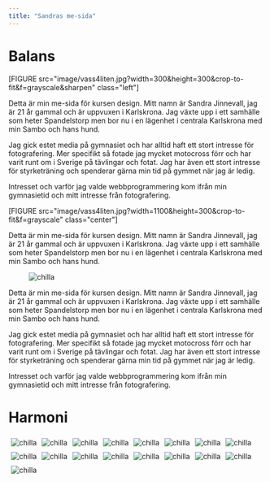 ```yaml
---
title: "Sandras me-sida"
---
```

Balans
=========================

[FIGURE src="image/vass4liten.jpg?width=300&height=300&crop-to-fit&f=grayscale&sharpen" class="left"]

Detta är min me-sida för kursen design. Mitt namn är Sandra Jinnevall, jag är 21 år gammal och är uppvuxen i Karlskrona. Jag växte upp i ett samhälle som heter Spandelstorp men bor nu i en lägenhet i centrala Karlskrona med min Sambo och hans hund.

Jag gick estet media på gymnasiet och har alltid haft ett stort intresse för fotografering. Mer specifikt så fotade jag mycket motocross förr och har varit runt om i Sverige på tävlingar och fotat. Jag har även ett stort intresse för styrketräning och spenderar gärna min tid på gymmet när jag är ledig.

Intresset och varför jag valde webbprogrammering kom ifrån min gymnasietid och mitt intresse från fotografering.

[FIGURE src="image/vass4liten.jpg?width=1100&height=300&crop-to-fit&f=grayscale" class="center"]

Detta är min me-sida för kursen design. Mitt namn är Sandra Jinnevall, jag är 21 år gammal och är uppvuxen i Karlskrona. Jag växte upp i ett samhälle som heter Spandelstorp men bor nu i en lägenhet i centrala Karlskrona med min Sambo och hans hund.


<figure class="figure right">
    <img src="image/vass4liten.jpg?width=400&height=400&crop-to-fit&f=grayscale&sharpen" alt="chilla">
</figure>


Detta är min me-sida för kursen design. Mitt namn är Sandra Jinnevall, jag är 21 år gammal och är uppvuxen i Karlskrona. Jag växte upp i ett samhälle som heter Spandelstorp men bor nu i en lägenhet i centrala Karlskrona med min Sambo och hans hund.

Jag gick estet media på gymnasiet och har alltid haft ett stort intresse för fotografering. Mer specifikt så fotade jag mycket motocross förr och har varit runt om i Sverige på tävlingar och fotat. Jag har även ett stort intresse för styrketräning och spenderar gärna min tid på gymmet när jag är ledig.

Intresset och varför jag valde webbprogrammering kom ifrån min gymnasietid och mitt intresse från fotografering.

Harmoni
=========================

<div class="harmoni" style="float:left; margin:5px;">
    <img src="image/vass4liten.jpg?width=140&height=130&crop-to-fit&f=grayscale&sharpen" alt="chilla">
</div>

<div class="harmoni" style="float:left; margin:5px;">
    <img src="image/vass4liten.jpg?width=140&height=130&crop-to-fit&f=grayscale&sharpen" alt="chilla">
</div>

<div class="harmoni" style="float:left; margin:5px;">
    <img src="image/vass4liten.jpg?width=140&height=130&crop-to-fit&f=grayscale&sharpen" alt="chilla">
</div>

<div class="harmoni" style="float:left; margin:5px;">
    <img src="image/vass4liten.jpg?width=140&height=130&crop-to-fit&f=grayscale&sharpen" alt="chilla">
</div>

<div class="harmoni" style="float:left; margin:5px;">
    <img src="image/vass4liten.jpg?width=140&height=130&crop-to-fit&f=grayscale&sharpen" alt="chilla">
</div>

<div class="harmoni" style="float:left; margin:5px;">
    <img src="image/vass4liten.jpg?width=140&height=130&crop-to-fit&f=grayscale&sharpen" alt="chilla">
</div>

<div class="harmoni" style="float:left; margin:5px;">
    <img src="image/vass4liten.jpg?width=140&height=130&crop-to-fit&f=grayscale&sharpen" alt="chilla">
</div>

<div class="harmoni" style="float:left; margin:5px;">
    <img src="image/vass4liten.jpg?width=140&height=130&crop-to-fit&f=grayscale&sharpen" alt="chilla">
</div>

<div class="harmoni" style="float:left; margin:5px;">
    <img src="image/vass4liten.jpg?width=590&height=200&crop-to-fit" alt="chilla">
</div>

<div class="harmoni" style="float:left; margin:5px;">
    <img src="image/vass4liten.jpg?width=140&height=130&crop-to-fit&f=grayscale&sharpen" alt="chilla">
</div>

<div class="harmoni" style="float:left; margin:5px;">
    <img src="image/vass4liten.jpg?width=140&height=130&crop-to-fit&f=grayscale&sharpen" alt="chilla">
</div>

<div class="harmoni" style="float:left; margin:5px;">
    <img src="image/vass4liten.jpg?width=140&height=130&crop-to-fit&f=grayscale&sharpen" alt="chilla">
</div>

<div class="harmoni" style="float:left; margin:5px;">
    <img src="image/vass4liten.jpg?width=140&height=130&crop-to-fit&f=grayscale&sharpen" alt="chilla">
</div>

<div class="harmoni" style="float:left; margin:5px;">
    <img src="image/vass4liten.jpg?width=140&height=130&crop-to-fit&f=grayscale&sharpen" alt="chilla">
</div>

<div class="harmoni" style="float:left; margin:5px;">
    <img src="image/vass4liten.jpg?width=140&height=130&crop-to-fit&f=grayscale&sharpen" alt="chilla">
</div>

<div class="harmoni" style="float:left; margin:5px;">
    <img src="image/vass4liten.jpg?width=140&height=130&crop-to-fit&f=grayscale&sharpen" alt="chilla">
</div>

<div class="harmoni" style="float:left; margin:5px;">
    <img src="image/vass4liten.jpg?width=140&height=130&crop-to-fit&f=grayscale&sharpen" alt="chilla">
</div>
